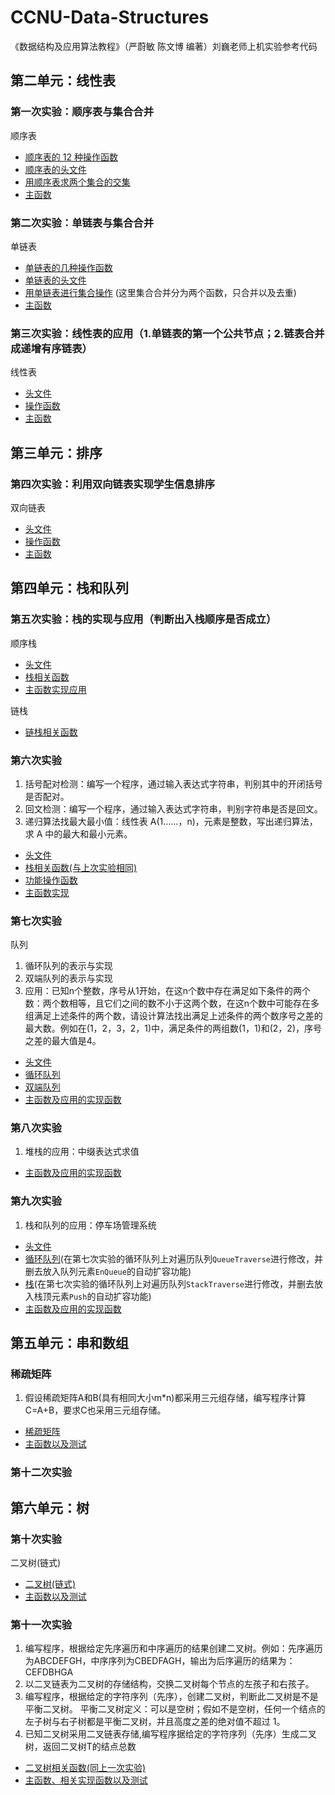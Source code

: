 # CCNU-Data-Structures

《数据结构及应用算法教程》（严蔚敏 陈文博 编著）刘巍老师上机实验参考代码

## 第二单元：线性表

### 第一次实验：顺序表与集合合并

顺序表

* [顺序表的 12 种操作函数](https://github.com/serendipity565/CCNU-Data-Structures/blob/main/Unit2/Experiment1/SQListFunction.cpp)
* [顺序表的头文件](https://github.com/Serendipity565/CCNU-Data-Structures/blob/main/Unit2/Experiment1/head.h)
* [用顺序表求两个集合的交集](https://github.com/serendipity565/CCNU-Data-Structures/blob/main/Unit2/Experiment1/SetFunction.cpp)
* [主函数](https://github.com/Serendipity565/CCNU-Data-Structures/blob/main/Unit2/Experiment1/test.cpp)

### 第二次实验：单链表与集合合并

单链表

* [单链表的几种操作函数](https://github.com/Serendipity565/CCNU-Data-Structures/blob/main/Unit2/Experiment2/LinkList.cpp)
* [单链表的头文件](https://github.com/Serendipity565/CCNU-Data-Structures/blob/main/Unit2/Experiment2/head.h)
* [用单链表进行集合操作](https://github.com/Serendipity565/CCNU-Data-Structures/blob/main/Unit2/Experiment2/SetFunction.cpp) (这里集合合并分为两个函数，只合并以及去重)
* [主函数](https://github.com/Serendipity565/CCNU-Data-Structures/blob/main/Unit2/Experiment2/test.cpp)

### 第三次实验：线性表的应用（1.单链表的第一个公共节点；2.链表合并成递增有序链表）

线性表

* [头文件](https://github.com/Serendipity565/CCNU-Data-Structures/blob/main/Unit2/Experiment3/head.h)
* [操作函数](https://github.com/Serendipity565/CCNU-Data-Structures/blob/main/Unit2/Experiment3/LinkList.cpp)
* [主函数](https://github.com/Serendipity565/CCNU-Data-Structures/blob/main/Unit2/Experiment3/test.cpp)

## 第三单元：排序

### 第四次实验：利用双向链表实现学生信息排序

双向链表

* [头文件](https://github.com/Serendipity565/CCNU-Data-Structures/blob/main/Unit3/Experiment4/head.h)
* [操作函数](https://github.com/Serendipity565/CCNU-Data-Structures/blob/main/Unit3/Experiment4/LinkList.cpp)
* [主函数](https://github.com/Serendipity565/CCNU-Data-Structures/blob/main/Unit3/Experiment4/test.cpp)

## 第四单元：栈和队列

### 第五次实验：栈的实现与应用（判断出入栈顺序是否成立）

顺序栈

* [头文件](https://github.com/Serendipity565/CCNU-Data-Structures/blob/main/Unit4/Experiment5/head.h)
* [栈相关函数](https://github.com/Serendipity565/CCNU-Data-Structures/blob/main/Unit4/Experiment5/StackFunction.cpp)
* [主函数实现应用](https://github.com/Serendipity565/CCNU-Data-Structures/blob/main/Unit4/Experiment5/test.cpp)

链栈

* [链栈相关函数](https://github.com/Serendipity565/CCNU-Data-Structures/blob/main/Unit4/Experiment5/LinkStackFunction.cpp)

### 第六次实验

1. 括号配对检测：编写一个程序，通过输入表达式字符串，判别其中的开闭括号是否配对。
2. 回文检测：编写一个程序，通过输入表达式字符串，判别字符串是否是回文。
3. 递归算法找最大最小值：线性表 A(1……，n)，元素是整数，写出递归算法，求 A 中的最大和最小元素。

* [头文件](https://github.com/Serendipity565/CCNU-Data-Structures/blob/main/Unit4/Experiment6/head.h)
* [栈相关函数(与上次实验相同)](https://github.com/Serendipity565/CCNU-Data-Structures/blob/main/Unit4/Experiment6/StackFunction.cpp)
* [功能操作函数](https://github.com/Serendipity565/CCNU-Data-Structures/blob/main/Unit4/Experiment6/Function.cpp)
* [主函数实现](https://github.com/Serendipity565/CCNU-Data-Structures/blob/main/Unit4/Experiment6/test.cpp)

### 第七次实验

队列

1. 循环队列的表示与实现
2. 双端队列的表示与实现
3. 应用：已知n个整数，序号从1开始，在这n个数中存在满足如下条件的两个数：两个数相等，且它们之间的数不小于这两个数，在这n个数中可能存在多组满足上述条件的两个数，请设计算法找出满足上述条件的两个数序号之差的最大数。例如在(1，2，3，2，1)中，满足条件的两组数(1，1)和(2，2)，序号之差的最大值是4。

* [头文件](https://github.com/Serendipity565/CCNU-Data-Structures/blob/main/Unit4/Experiment7/head.h)
* [循环队列](https://github.com/Serendipity565/CCNU-Data-Structures/blob/main/Unit4/Experiment7/SeQueueFunction.cpp)
* [双端队列](https://github.com/Serendipity565/CCNU-Data-Structures/blob/main/Unit4/Experiment7/DeQueueFunction.cpp)
* [主函数及应用的实现函数](https://github.com/Serendipity565/CCNU-Data-Structures/blob/main/Unit4/Experiment7/test.cpp)

### 第八次实验

1. 堆栈的应用：中缀表达式求值

* [主函数及应用的实现函数](https://github.com/Serendipity565/CCNU-Data-Structures/blob/main/Unit4/Experiment8/test.cpp)

### 第九次实验

1. 栈和队列的应用：停车场管理系统

* [头文件](https://github.com/Serendipity565/CCNU-Data-Structures/blob/main/Unit4/Experiment9/head.h)
* [循环队列](https://github.com/Serendipity565/CCNU-Data-Structures/blob/main/Unit4/Experiment9/SeQueueFunction.cpp)(在第七次实验的循环队列上对遍历队列`QueueTraverse`进行修改，并删去放入队列元素`EnQueue`的自动扩容功能)
* [栈](https://github.com/Serendipity565/CCNU-Data-Structures/blob/main/Unit4/Experiment9/StackFunction.cpp)(在第七次实验的循环队列上对遍历队列`StackTraverse`进行修改，并删去放入栈顶元素`Push`的自动扩容功能)
* [主函数及应用的实现函数](https://github.com/Serendipity565/CCNU-Data-Structures/blob/main/Unit4/Experiment9/test.cpp)

## 第五单元：串和数组

### 稀疏矩阵

1. 假设稀疏矩阵A和B(具有相同大小m*n)都采用三元组存储，编写程序计算C=A+B，要求C也采用三元组存储。

* [稀疏矩阵](https://github.com/Serendipity565/CCNU-Data-Structures/blob/main/Unit5/Experiment12/MatricesFunction.cpp)
* [主函数以及测试](https://github.com/Serendipity565/CCNU-Data-Structures/blob/main/Unit5/Experiment12/test.cpp)

### 第十二次实验

## 第六单元：树

### 第十次实验

二叉树(链式)

* [二叉树(链式)](https://github.com/Serendipity565/CCNU-Data-Structures/blob/main/Unit6/Experiment10/TreeFunction.cpp)
* [主函数以及测试](https://github.com/Serendipity565/CCNU-Data-Structures/blob/main/Unit6/Experiment10/test.cpp)

### 第十一次实验

1. 编写程序，根据给定先序遍历和中序遍历的结果创建二叉树。例如：先序遍历为ABCDEFGH，中序序列为CBEDFAGH，输出为后序遍历的结果为：CEFDBHGA
2. 以二叉链表为二叉树的存储结构，交换二叉树每个节点的左孩子和右孩子。
3. 编写程序，根据给定的字符序列（先序），创建二叉树，判断此二叉树是不是平衡二叉树。
平衡二叉树定义：可以是空树；假如不是空树，任何一个结点的左子树与右子树都是平衡二叉树，并且高度之差的绝对值不超过 1。
4. 已知二叉树采用二叉链表存储,编写程序据给定的字符序列（先序）生成二叉树，返回二叉树T的结点总数

* [二叉树相关函数(同上一次实验)](https://github.com/Serendipity565/CCNU-Data-Structures/blob/main/Unit6/Experiment11/TreeFunction.cpp)
* [主函数、相关实现函数以及测试](https://github.com/Serendipity565/CCNU-Data-Structures/blob/main/Unit6/Experiment11/test.cpp)
